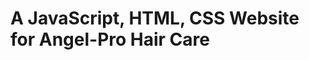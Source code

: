 A JavaScript, HTML, CSS Website for Angel-Pro Hair Care
========================================================================================================

